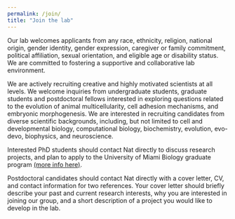 ```yaml
---
permalink: /join/
title: "Join the lab"
---
```


Our lab welcomes applicants from any race, ethnicity, religion, national origin, gender identity, gender expression, caregiver or family commitment, political affiliation, sexual orientation, and eligible age or disability status. We are committed to fostering a supportive and collaborative lab environment.

We are actively recruiting creative and highly motivated scientists at all levels. We welcome inquiries from undergraduate students, graduate students and postdoctoral fellows interested in exploring questions related to the evolution of animal multicellularity, cell adhesion mechanisms, and embryonic morphogenesis. We are interested in recruiting candidates from diverse scientific backgrounds, including, but not limited to cell and developmental biology, computational biology, biochemistry, evolution, evo-devo, biophysics, and neuroscience.

Interested PhD students should contact Nat directly to discuss research projects, and plan to apply to the University of Miami Biology graduate program [(more info here)](https://biology.as.miami.edu/graduate/prospective-graduate-students/index.html).

Postdoctoral candidates should contact Nat directly with a cover letter, CV, and contact information for two references. Your cover letter should briefly describe your past and current research interests, why you are interested in joining our group, and a short description of a project you would like to develop in the lab.
